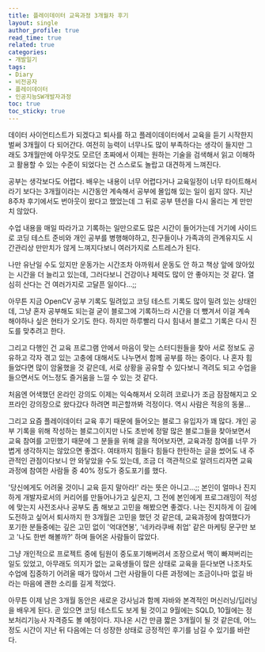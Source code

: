 ```yaml
---
title: 플레이데이터 교육과정 3개월차 후기
layout: single
author_profile: true
read_time: true
related: true
categories:
- 개발일기
tags:
- Diary
- 비전공자
- 플레이데이터
- 인공지능SW개발자과정
toc: true
toc_sticky: true
---
```




데이터 사이언티스트가 되겠다고 퇴사를 하고 플레이데이터에서 교육을 듣기 시작한지 벌써 3개월이 다 되어간다. 여전히 능력이 너무나도 많이 부족하다는 생각이 들지만 그래도 3개월만에 아무것도 모르던 초짜에서 이제는 원하는 기술을 검색해서 읽고 이해하고 활용할 수 있는 수준이 되었다는 건 스스로도 놀랍고 대견하게 느껴진다.

공부는 생각보다도 어렵다. 배우는 내용이 너무 어렵다거나 교육일정이 너무 타이트해서라기 보다는 3개월이라는 시간동안 계속해서 공부에 몰입해 있는 일이 쉽지 않다. 지난 8주차 후기에서도 번아웃이 왔다고 했었는데 그 뒤로 공부 텐션을 다시 올리는 게 만만치 않았다.

수업 내용을 매일 따라가고 기록하는 일만으로도 많은 시간이 들어가는데 거기에 사이드로 코딩 테스트 준비와 개인 공부를 병행해야하고, 친구들이나 가족과의 관계유지도 시간관리상 만만치가 않게 느껴지다보니 여러가지로 스트레스가 된다.

나만 유난일 수도 있지만 운동가는 시간조차 아까워서 운동도 안 하고 책상 앞에 앉아있는 시간을 더 늘리고 있는데, 그러다보니 건강이나 체력도 많이 안 좋아지는 것 같다. 열심히 산다는 건 여러가지로 고달픈 일이다...;;

아무튼 지금 OpenCV 공부 기록도 밀려있고 코딩 테스트 기록도 많이 밀려 있는 상태인데, 그냥 혼자 공부해도 되는걸 굳이 블로그에 기록하느라 시간을 더 뺐겨서 이걸 계속 해야하나 싶은 현타가 오기도 한다. 하지만 하루빨리 다시 힘내서 블로그 기록은 다시 진도를 맞추려고 한다.

그리고 다행인 건 교육 프로그램 안에서 마음이 맞는 스터디원들을 찾아 서로 정보도 공유하고 각자 겪고 있는 고충에 대해서도 나누면서 함께 공부를 하는 중이다. 나 혼자 힘들었다면 많이 암울했을 것 같은데, 서로 상황을 공유할 수 있다보니 격려도 되고 수업을 들으면서도 어느정도 즐거움을 느낄 수 있는 것 같다.

처음엔 어색했던 온라인 강의도 이제는 익숙해져서 오히려 코로나가 조금 잠잠해지고 오프라인 강의장으로 왔다갔다 하려면 피곤할까봐 걱정이다. 역시 사람은 적응의 동물...

그리고 요즘 플레이데이터 교육 후기 때문에 들어오는 블로그 유입자가 꽤 많다. 개인 공부 기록을 위해 작성하는 블로그이지만 나도 초반에 정말 많은 블로그들을 찾아보면서 교육 참여를 고민했기 때문에 그 분들을 위해 글을 적어보자면, 교육과정 참여를 너무 가볍게 생각하지는 않았으면 좋겠다. 여태까지 힘들다 힘들다 한탄하는 글을 썼어도 내 주관적인 관점이다보니 안 와닿았을 수도 있는데, 조금 더 객관적으로 알려드리자면 교육과정에 참여한 사람들 중 40% 정도가 중도포기를 했다.

'당신에게도 어려울 것이니 교육 듣지 말아라!' 라는 뜻은 아니고...;; 본인이 얼마나 진지하게 개발자로서의 커리어를 만들어나가고 싶은지, 그 전에 본인에게 프로그래밍이 적성에 맞는지 사전조사나 공부도 좀 해보고 고민을 해봤으면 좋겠다. 나는 진지하게 이 길에 도전하고 싶어서 퇴사까지 한 3개월은 고민을 했던 것 같은데, 교육과정에 참여했다가 포기한 분들중에는 깊은 고민 없이 '억대연봉', '네카라쿠배 취업' 같은 마케팅 문구만 보고 '나도 한번 해볼까?' 하며 들어온 사람들이 많았다.

그냥 개인적으로 프로젝트 중에 팀원이 중도포기해버려서 조장으로서 맥이 빠져버리는 일도 있었고, 아무래도 의지가 없는 교육생들이 많은 상태로 교육을 듣다보면 나조차도 수업에 집중하기 어려울 때가 많아서 그런 사람들이 다른 과정에는 조금이나마 없길 바라는 마음에 괜한 소리를 길게 적었다.

아무튼 이제 남은 3개월 동안은 새로운 강사님과 함께 자바와 본격적인 머신러닝/딥러닝을 배우게 된다. 곧 있으면 코딩 테스트도 보게 될 것이고 9월에는 SQLD, 10월에는 정보처리기능사 자격증도 볼 예정이다. 지나온 시간 만큼 짧은 3개월이 될 것 같은데, 어느정도 시간이 지난 뒤 다음에는 더 성장한 상태로 긍정적인 후기를 남길 수 있기를 바란다.